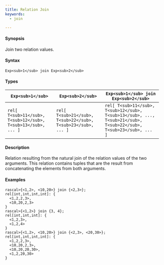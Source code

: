 ```yaml
---
title: Relation Join
keywords:
  - join

---
```


#### Synopsis

Join two relation values.

#### Syntax

`Exp<sub>1</sub> join Exp<sub>2</sub>`

#### Types


| `Exp<sub>1</sub>`                            |  `Exp<sub>2</sub>`                            | `Exp<sub>1</sub> join Exp<sub>2</sub>`                                             |
| --- | --- | --- |
| `rel[ T<sub>11</sub>, T<sub>12</sub>, T<sub>13</sub>, ... ]` |  `rel[ T<sub>21</sub>, T<sub>22</sub>, T<sub>23</sub>, ... ]` | `rel[ T<sub>11</sub>, T<sub>12</sub>, T<sub>13</sub>, ..., T<sub>21</sub>, T<sub>22</sub>, T<sub>23</sub>, ... ]`  |


#### Description

Relation resulting from the natural join of the relation values of the two arguments.
This relation contains tuples that are the result from concatenating the elements from both arguments.

#### Examples


```rascal-shell
rascal>{<1,2>, <10,20>} join {<2,3>};
rel[int,int,int,int]: {
  <1,2,2,3>,
  <10,20,2,3>
}
rascal>{<1,2>} join {3, 4};
rel[int,int,int]: {
  <1,2,3>,
  <1,2,4>
}
rascal>{<1,2>, <10,20>} join {<2,3>, <20,30>};
rel[int,int,int,int]: {
  <1,2,2,3>,
  <10,20,2,3>,
  <10,20,20,30>,
  <1,2,20,30>
}
```


